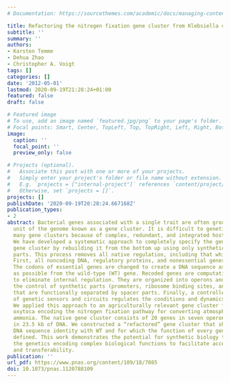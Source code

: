 ```yaml
---
# Documentation: https://sourcethemes.com/academic/docs/managing-content/

title: Refactoring the nitrogen fixation gene cluster from Klebsiella oxytoca
subtitle: ''
summary: ''
authors:
- Karsten Temme
- Dehua Zhao
- Christopher A. Voigt
tags: []
categories: []
date: '2012-05-01'
lastmod: 2020-09-19T21:28:24+01:00
featured: false
draft: false

# Featured image
# To use, add an image named `featured.jpg/png` to your page's folder.
# Focal points: Smart, Center, TopLeft, Top, TopRight, Left, Right, BottomLeft, Bottom, BottomRight.
image:
  caption: ''
  focal_point: ''
  preview_only: false

# Projects (optional).
#   Associate this post with one or more of your projects.
#   Simply enter your project's folder or file name without extension.
#   E.g. `projects = ["internal-project"]` references `content/project/deep-learning/index.md`.
#   Otherwise, set `projects = []`.
projects: []
publishDate: '2020-09-19T20:28:24.667168Z'
publication_types:
- 2
abstract: Bacterial genes associated with a single trait are often grouped in a contiguous
  unit of the genome known as a gene cluster. It is difficult to genetically manipulate
  many gene clusters because of complex, redundant, and integrated host regulation.
  We have developed a systematic approach to completely specify the genetics of a
  gene cluster by rebuilding it from the bottom up using only synthetic, well-characterized
  parts. This process removes all native regulation, including that which is undiscovered.
  First, all noncoding DNA, regulatory proteins, and nonessential genes are removed.
  The codons of essential genes are changed to create a DNA sequence as divergent
  as possible from the wild-type (WT) gene. Recoded genes are computationally scanned
  to eliminate internal regulation. They are organized into operons and placed under
  the control of synthetic parts (promoters, ribosome binding sites, and terminators)
  that are functionally separated by spacer parts. Finally, a controller consisting
  of genetic sensors and circuits regulates the conditions and dynamics of gene expression.
  We applied this approach to an agriculturally relevant gene cluster from Klebsiella
  oxytoca encoding the nitrogen fixation pathway for converting atmospheric N2 to
  ammonia. The native gene cluster consists of 20 genes in seven operons and is encoded
  in 23.5 kb of DNA. We constructed a “refactored” gene cluster that shares little
  DNA sequence identity with WT and for which the function of every genetic part is
  defined. This work demonstrates the potential for synthetic biology tools to rewrite
  the genetics encoding complex biological functions to facilitate access, engineering,
  and transferability.
publication: ''
url_pdf: https://www.pnas.org/content/109/18/7085
doi: 10.1073/pnas.1120788109
---
```

